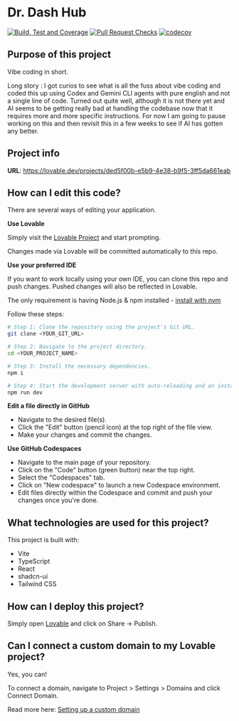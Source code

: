 # Dr. Dash Hub

[![Build, Test and Coverage](https://github.com/benjaminmishra/dr-dash-hub/actions/workflows/test-coverage.yml/badge.svg)](https://github.com/benjaminmishra/dr-dash-hub/actions/workflows/test-coverage.yml)
[![Pull Request Checks](https://github.com/benjaminmishra/dr-dash-hub/actions/workflows/pr-checks.yml/badge.svg)](https://github.com/benjaminmishra/dr-dash-hub/actions/workflows/pr-checks.yml)
[![codecov](https://codecov.io/gh/benjaminmishra/dr-dash-hub/graph/badge.svg?token=1eb8d5f4-4923-44d2-94f6-73de42f2a44f)](https://codecov.io/gh/benjaminmishra/dr-dash-hub)

## Purpose of this project

Vibe coding in short. 

Long story : I got  curios to see what is all the fuss about vibe coding and coded this up using Codex and Gemini CLI agents with pure english and not a single line of code. Turned out quite well, although it is not there yet and AI seems to be getting really bad at handling the codebase now that it requires more and more specific instructions. For now I am going to pause working on this and then revisit this in a few weeks to see if AI has gotten any better.

## Project info

**URL**: https://lovable.dev/projects/ded5f00b-e5b9-4e38-b9f5-3ff5da661eab

## How can I edit this code?

There are several ways of editing your application.

**Use Lovable**

Simply visit the [Lovable Project](https://lovable.dev/projects/ded5f00b-e5b9-4e38-b9f5-3ff5da661eab) and start prompting.

Changes made via Lovable will be committed automatically to this repo.

**Use your preferred IDE**

If you want to work locally using your own IDE, you can clone this repo and push changes. Pushed changes will also be reflected in Lovable.

The only requirement is having Node.js & npm installed - [install with nvm](https://github.com/nvm-sh/nvm#installing-and-updating)

Follow these steps:

```sh
# Step 1: Clone the repository using the project's Git URL.
git clone <YOUR_GIT_URL>

# Step 2: Navigate to the project directory.
cd <YOUR_PROJECT_NAME>

# Step 3: Install the necessary dependencies.
npm i

# Step 4: Start the development server with auto-reloading and an instant preview.
npm run dev
```

**Edit a file directly in GitHub**

- Navigate to the desired file(s).
- Click the "Edit" button (pencil icon) at the top right of the file view.
- Make your changes and commit the changes.

**Use GitHub Codespaces**

- Navigate to the main page of your repository.
- Click on the "Code" button (green button) near the top right.
- Select the "Codespaces" tab.
- Click on "New codespace" to launch a new Codespace environment.
- Edit files directly within the Codespace and commit and push your changes once you're done.

## What technologies are used for this project?

This project is built with:

- Vite
- TypeScript
- React
- shadcn-ui
- Tailwind CSS

## How can I deploy this project?

Simply open [Lovable](https://lovable.dev/projects/ded5f00b-e5b9-4e38-b9f5-3ff5da661eab) and click on Share -> Publish.

## Can I connect a custom domain to my Lovable project?

Yes, you can!

To connect a domain, navigate to Project > Settings > Domains and click Connect Domain.

Read more here: [Setting up a custom domain](https://docs.lovable.dev/tips-tricks/custom-domain#step-by-step-guide)
